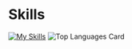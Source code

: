 # Skills 
[![My Skills](https://skillicons.dev/icons?i=html,tailwind,js,vue,react,py,fastapi,docker)](https://skillicons.dev)
![Top Languages Card](https://github-readme-stats.vercel.app/api/top-langs/?username=yuichiroooo)
